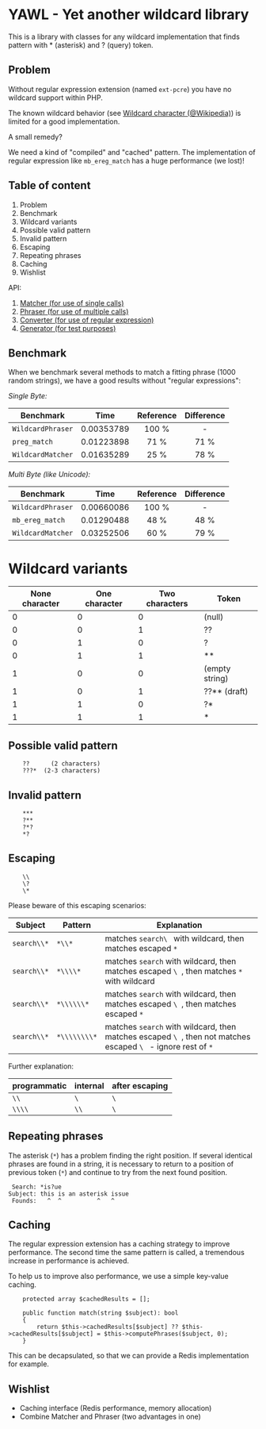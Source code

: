 YAWL - Yet another wildcard library
===================================

This is a library with classes for any wildcard implementation that finds pattern with * (asterisk) and ? (query) token.


Problem
-------

Without regular expression extension (named `ext-pcre`) you have no wildcard support within PHP.

The known wildcard behavior (see [Wildcard character (@Wikipedia)](https://en.wikipedia.org/wiki/Wildcard_character))
is limited for a good implementation.

A small remedy?

We need a kind of "compiled" and "cached" pattern. The implementation of regular expression like `mb_ereg_match` has a
huge performance (we lost)!


Table of content
----------------

1. Problem
2. Benchmark
3. Wildcard variants
5. Possible valid pattern
6. Invalid pattern
7. Escaping 
8. Repeating phrases
9. Caching
10. Wishlist

API:

1. [Matcher (for use of single calls)](Documentation/WildcardMatcher.md)
2. [Phraser (for use of multiple calls)](Documentation/WildcardPhraser.md)
3. [Converter (for use of regular expression)](Documentation/WildcardConverter.md)
4. [Generator (for test purposes)](Documentation/WildcardGenerator.md)


Benchmark
---------

When we benchmark several methods to match a fitting phrase (1000 random strings), we have a good results without
"regular expressions":


*Single Byte:*

 Benchmark           | Time       | Reference | Difference   
---------------------|------------|:---------:|:-----------:
   `WildcardPhraser` | 0.00353789 |   100 %   | -
        `preg_match` | 0.01223898 |    71 %   | 71 %
   `WildcardMatcher` | 0.01635289 |    25 %   | 78 %


*Multi Byte (like Unicode):*

 Benchmark           | Time       | Reference | Difference  
---------------------|------------|:---------:|:-----------:
   `WildcardPhraser` | 0.00660086 |   100 %   | - 
     `mb_ereg_match` | 0.01290488 |    48 %   | 48 % 
   `WildcardMatcher` | 0.03252506 |    60 %   | 79 % 
   
   
Wildcard variants
=================

 None character | One character | Two characters | Token
----------------|---------------|----------------|---------------
              0 |             0 |              0 | (null)
              0 |             0 |              1 | ??
              0 |             1 |              0 | ?
              0 |             1 |              1 | **
              1 |             0 |              0 | (empty string)
              1 |             0 |              1 | ??** (draft)
              1 |             1 |              0 | ?*
              1 |             1 |              1 | *


Possible valid pattern
----------------------

        ??      (2 characters)
        ???*  (2-3 characters)


Invalid pattern
---------------

        ***
        ?**
        ?*?
        *?

                           
Escaping
--------

        \\
        \?
        \*

Please beware of this escaping scenarios:

 Subject        | Pattern       | Explanation
----------------|---------------|----------------------------------------------------------------------------------------------------------------
 `search\\*`    | `*\\*`        | matches `search\ ` with wildcard, then matches escaped `*`
 `search\\*`    | `*\\\\*`      | matches `search` with wildcard, then matches escaped `\ `, then matches `*` with wildcard
 `search\\*`    | `*\\\\\\*`    | matches `search` with wildcard, then matches escaped `\ `, then matches escaped `*`
 `search\\*`    | `*\\\\\\\\*`  | matches `search` with wildcard, then matches escaped `\ `, then not matches escaped `\ ` - ignore rest of `*`


Further explanation:

 programmatic   | internal  | after escaping
----------------|-----------|----------------
 `\\`           | `\ `      | `\ `
 `\\\\`         | `\\`      | `\ `

Repeating phrases
-----------------

The asterisk (`*`) has a problem finding the right position. If several identical phrases are found in a string, it is
necessary to return to a position of previous token (`*`) and continue to try from the next found position.

     Search: *is?ue
    Subject: this is an asterisk issue
     Founds:   ^  ^          ^   ^


Caching
-------

The regular expression extension has a caching strategy to improve performance. The second time the same pattern is
called, a tremendous increase in performance is achieved.

To help us to improve also performance, we use a simple key-value caching.

        protected array $cachedResults = [];

        public function match(string $subject): bool
        {
            return $this->cachedResults[$subject] ?? $this->cachedResults[$subject] = $this->computePhrases($subject, 0);
        }

This can be decapsulated, so that we can provide a Redis implementation for example.


Wishlist
--------

- Caching interface (Redis performance, memory allocation)
- Combine Matcher and Phraser (two advantages in one)